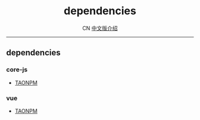 <h1 align="center">dependencies</h1>

<p align="center">
  CN&nbsp;<a href="./dependencies.zh-CN.md">中文版介绍</a>
</p>

---

## dependencies

### core-js
- [TAONPM](https://developer.aliyun.com/mirror/npm/package/core-js)

### vue
- [TAONPM](https://developer.aliyun.com/mirror/npm/package/vue)
